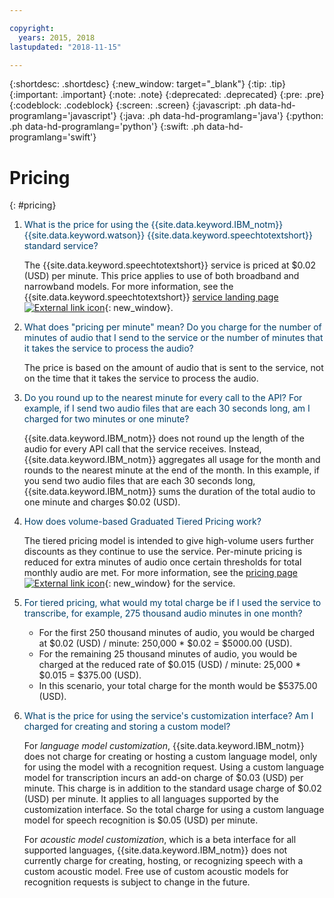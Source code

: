 ```yaml
---

copyright:
  years: 2015, 2018
lastupdated: "2018-11-15"

---
```


{:shortdesc: .shortdesc}
{:new_window: target="_blank"}
{:tip: .tip}
{:important: .important}
{:note: .note}
{:deprecated: .deprecated}
{:pre: .pre}
{:codeblock: .codeblock}
{:screen: .screen}
{:javascript: .ph data-hd-programlang='javascript'}
{:java: .ph data-hd-programlang='java'}
{:python: .ph data-hd-programlang='python'}
{:swift: .ph data-hd-programlang='swift'}

# Pricing
{: #pricing}

1.  <span style="color:#003F69">What is the price for using the {{site.data.keyword.IBM_notm}} {{site.data.keyword.watson}} {{site.data.keyword.speechtotextshort}} standard service?</span>

    The {{site.data.keyword.speechtotextshort}} service is priced at $0.02 (USD) per minute. This price applies to use of both broadband and narrowband models. For more information, see the {{site.data.keyword.speechtotextshort}} [service landing page ![External link icon](../../icons/launch-glyph.svg "External link icon")](https://www.ibm.com/watson/developercloud/speech-to-text.html#pricing-block){: new_window}.

1.  <span style="color:#003F69">What does "pricing per minute" mean? Do you charge for the number of minutes of audio that I send to the service or the number of minutes that it takes the service to process the audio?</span>

    The price is based on the amount of audio that is sent to the service, not on the time that it takes the service to process the audio.

1.  <span style="color:#003F69">Do you round up to the nearest minute for every call to the API? For example, if I send two audio files that are each 30 seconds long, am I charged for two minutes or one minute?</span>

    {{site.data.keyword.IBM_notm}} does not round up the length of the audio for every API call that the service receives. Instead, {{site.data.keyword.IBM_notm}} aggregates all usage for the month and rounds to the nearest minute at the end of the month. In this example, if you send two audio files that are each 30 seconds long, {{site.data.keyword.IBM_notm}} sums the duration of the total audio to one minute and charges $0.02 (USD).

1.  <span id="graduated" style="color:#003F69">How does volume-based Graduated Tiered Pricing work?</span>

    The tiered pricing model is intended to give high-volume users further discounts as they continue to use the service. Per-minute pricing is reduced for extra minutes of audio once certain thresholds for total monthly audio are met. For more information, see the [pricing page ![External link icon](../../icons/launch-glyph.svg "External link icon")](https://{DomainName}/catalog/services/speech-to-text){: new_window} for the service.

1.  <span style="color:#003F69">For tiered pricing, what would my total charge be if I used the service to transcribe, for example, 275 thousand audio minutes in one month?</span>

    -   For the first 250 thousand minutes of audio, you would be charged at $0.02 (USD) / minute: 250,000 * $0.02 = $5000.00 (USD).
    -   For the remaining 25 thousand minutes of audio, you would be charged at the reduced rate of $0.015 (USD) / minute: 25,000 * $0.015 = $375.00 (USD).
    -   In this scenario, your total charge for the month would be $5375.00 (USD).

1.  <span style="color:#003F69">What is the price for using the service's customization interface? Am I charged for creating and storing a custom model?</span>

    For *language model customization*, {{site.data.keyword.IBM_notm}} does not charge for creating or hosting a custom language model, only for using the model with a recognition request. Using a custom language model for transcription incurs an add-on charge of $0.03 (USD) per minute. This charge is in addition to the standard usage charge of $0.02 (USD) per minute. It applies to all languages supported by the customization interface. So the total charge for using a custom language model for speech recognition is $0.05 (USD) per minute.

    For *acoustic model customization*, which is a beta interface for all supported languages, {{site.data.keyword.IBM_notm}} does not currently charge for creating, hosting, or recognizing speech with a custom acoustic model. Free use of custom acoustic models for recognition requests is subject to change in the future.

